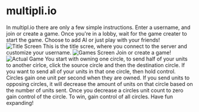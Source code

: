 # multipli.io
In multipl.io there are only a few simple instructions. Enter a username, and join or create a game. Once you're in a lobby, wait for the game creater to start the game. Choose to add AI or just play with your friends!
![Title Screen](https://i.imgur.com/3rkD02T.png)
This is the title scree, where you connect to the server and customize your username.
![Games Screen](https://i.imgur.com/Fkmb6eI.png)
Join or create a game!
![Actual Game](https://i.imgur.com/icC24GM.png)
You start with owning one circle, to send half of your units to another cirlce, click the source circle and then the destination circle. If you want to send all of your units in that one circle, then hold control. Circles gain one unit per second when they are owned. If you send units to opposing circles, it will decrease the amount of units on that circle based on the number of units sent. Once you decrease a circles unit count to zero gain control of the circle. To win, gain control of all circles. Have fun expanding!

